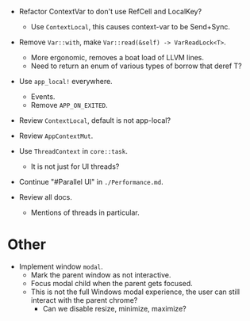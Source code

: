 * Refactor ContextVar to don't use RefCell and LocalKey?
    - Use `ContextLocal`, this causes context-var to be Send+Sync.
* Remove `Var::with`, make `Var::read(&self) -> VarReadLock<T>`.
    - More ergonomic, removes a boat load of LLVM lines.
    - Need to return an enum of various types of borrow that deref T?
* Use `app_local!` everywhere.
    - Events.
    - Remove `APP_ON_EXITED`.
* Review `ContextLocal`, default is not app-local?

* Review `AppContextMut`.
* Use `ThreadContext` in `core::task`.
    - It is not just for UI threads?
* Continue "#Parallel UI" in `./Performance.md`.
* Review all docs.
    - Mentions of threads in particular.

# Other

* Implement window `modal`.
    - Mark the parent window as not interactive.
    - Focus modal child when the parent gets focused.
    - This is not the full Windows modal experience, the user can still interact with the parent chrome?
        - Can we disable resize, minimize, maximize?